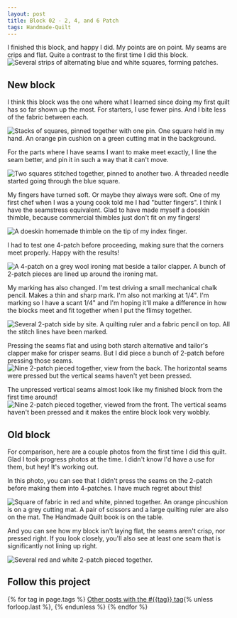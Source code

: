 ```yaml
---
layout: post
title: Block 02 - 2, 4, and 6 Patch
tags: Handmade-Quilt
---
```

I finished this block, and happy I did. My points are on point. My seams are crips and flat. Quite a contrast to the first time I did this block.
![Several strips of alternating blue and white squares, forming patches.](/images/4-patch-01.jpg)

## New block
I think this block was the one where what I learned since doing my first quilt has so far shown up the most. For starters, I use fewer pins. And I bite less of the fabric between each.

![Stacks of squares, pinned together with one pin. One square held in my hand. An orange pin cushion on a green cutting mat in the background.](/images/4-patch-02.jpg)

For the parts where I have seams I want to make meet exactly, I line the seam better, and pin it in such a way that it can't move.

![Two squares stitched together, pinned to another two. A threaded needle started going through the blue square.](/images/4-patch-03.jpg)

My fingers have turned soft. Or maybe they always were soft. One of my first chef when I was a young cook told me I had "butter fingers". I think I have the seamstress equivalent. Glad to have made myself a doeskin thimble, because commercial thimbles just don't fit on my fingers!

![A doeskin homemade thimble on the tip of my index finger.](/images/4-patch-04.jpg)

I had to test one 4-patch before proceeding, making sure that the corners meet properly. Happy with the results!

![A 4-patch on a grey wool ironing mat beside a tailor clapper. A bunch of 2-patch pieces are lined up around the ironing mat.](/images/4-patch-05.jpg)

My marking has also changed. I'm test driving a small mechanical chalk pencil. Makes a thin and sharp mark. I'm also not marking at 1/4". I'm marking so I have a scant 1/4" and I'm hoping it'll make a difference in how the blocks meet and fit together when I put the flimsy together.

![Several 2-patch side by site. A quilting ruler and a fabric pencil on top. All the stitch lines have been marked.](/images/4-patch-06.jpg)

Pressing the seams flat and using both starch alternative and tailor's clapper make for crisper seams. But I did piece a bunch of 2-patch before pressing those seams.
![Nine 2-patch pieced together, view from the back. The horizontal seams were pressed but the vertical seams haven't yet been pressed.](/images/4-patch-07.jpg)

The unpressed vertical seams almost look like my finished block from the first time around!
![Nine 2-patch pieced together, viewed from the front. The vertical seams haven't been pressed and it makes the entire block look very wobbly.](/images/4-patch-08.jpg)
## Old block
For comparison, here are a couple photos from the first time I did this quilt. Glad I took progress photos at the time. I didn't know I'd have a use for them, but hey! It's working out.

In this photo, you can see that I didn't press the seams on the 2-patch before making them into 4-patches. I have much regret about this!

![Square of fabric in red and white, pinned together. An orange pincushion is on a grey cutting mat. A pair of scissors and a large quilting ruler are also on the mat. The Handmade Quilt book is on the table.](/images/4-patch-09.jpg)

And you can see how my block isn't laying flat, the seams aren't crisp, nor pressed right. If you look closely, you'll also see at least one seam that is significantly not lining up right.

![Several red and white 2-patch pieced together.](/images/4-patch-10.jpg)
## Follow this project

  {% for tag in page.tags %}
  <a class="post" href="/tag/{{tag}}">Other posts with the #{{tag}} tag</a>{% unless forloop.last %}, {% endunless %}
  {% endfor %}